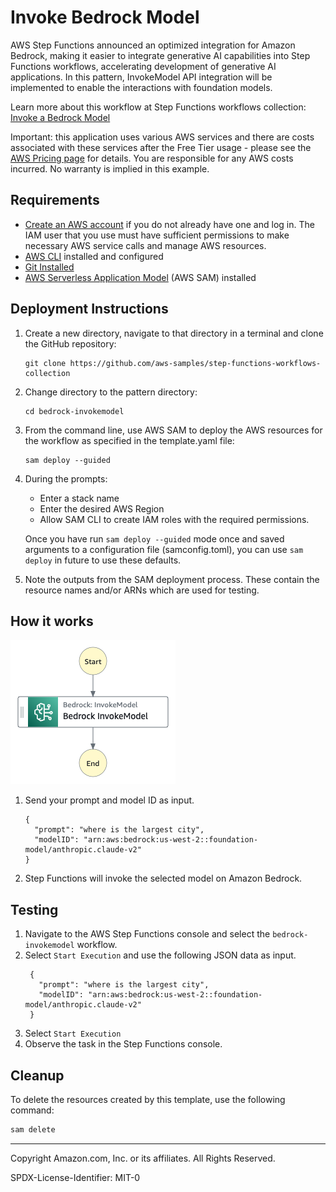 # Invoke Bedrock Model

AWS Step Functions announced an optimized integration for Amazon Bedrock, making it easier to integrate generative AI capabilities into Step Functions workflows, accelerating development of generative AI applications. 
In this pattern, InvokeModel API integration will be implemented to enable the interactions with foundation models.

Learn more about this workflow at Step Functions workflows collection: [Invoke a Bedrock Model](https://serverlessland.com/workflows/bedrock-invokemodel)

Important: this application uses various AWS services and there are costs associated with these services after the Free Tier usage - please see the [AWS Pricing page](https://aws.amazon.com/pricing/) for details. You are responsible for any AWS costs incurred. No warranty is implied in this example.

## Requirements

* [Create an AWS account](https://portal.aws.amazon.com/gp/aws/developer/registration/index.html) if you do not already have one and log in. The IAM user that you use must have sufficient permissions to make necessary AWS service calls and manage AWS resources.
* [AWS CLI](https://docs.aws.amazon.com/cli/latest/userguide/install-cliv2.html) installed and configured
* [Git Installed](https://git-scm.com/book/en/v2/Getting-Started-Installing-Git)
* [AWS Serverless Application Model](https://docs.aws.amazon.com/serverless-application-model/latest/developerguide/serverless-sam-cli-install.html) (AWS SAM) installed


## Deployment Instructions

1. Create a new directory, navigate to that directory in a terminal and clone the GitHub repository:
    ``` 
    git clone https://github.com/aws-samples/step-functions-workflows-collection
    ```
1. Change directory to the pattern directory:
    ```
    cd bedrock-invokemodel
    ```
1. From the command line, use AWS SAM to deploy the AWS resources for the workflow as specified in the template.yaml file:
    ```
    sam deploy --guided
    ```
1. During the prompts:
    * Enter a stack name
    * Enter the desired AWS Region
    * Allow SAM CLI to create IAM roles with the required permissions.

    Once you have run `sam deploy --guided` mode once and saved arguments to a configuration file (samconfig.toml), you can use `sam deploy` in future to use these defaults.

1. Note the outputs from the SAM deployment process. These contain the resource names and/or ARNs which are used for testing.

## How it works

![image](./resources/statemachine.png)

1. Send your prompt and model ID as input.
    ```
    {
      "prompt": "where is the largest city",
      "modelID": "arn:aws:bedrock:us-west-2::foundation-model/anthropic.claude-v2"
    }    
    ```
2. Step Functions will invoke the selected model on Amazon Bedrock.

## Testing

1. Navigate to the AWS Step Functions console and select the `bedrock-invokemodel` workflow.
2. Select `Start Execution` and use the following JSON data as input.
   ```
    {
      "prompt": "where is the largest city",
      "modelID": "arn:aws:bedrock:us-west-2::foundation-model/anthropic.claude-v2"
    }    
    ```
3. Select `Start Execution`
4. Observe the task in the Step Functions console.

## Cleanup
 
To delete the resources created by this template, use the following command:

```bash
sam delete
```

----
Copyright Amazon.com, Inc. or its affiliates. All Rights Reserved.

SPDX-License-Identifier: MIT-0
